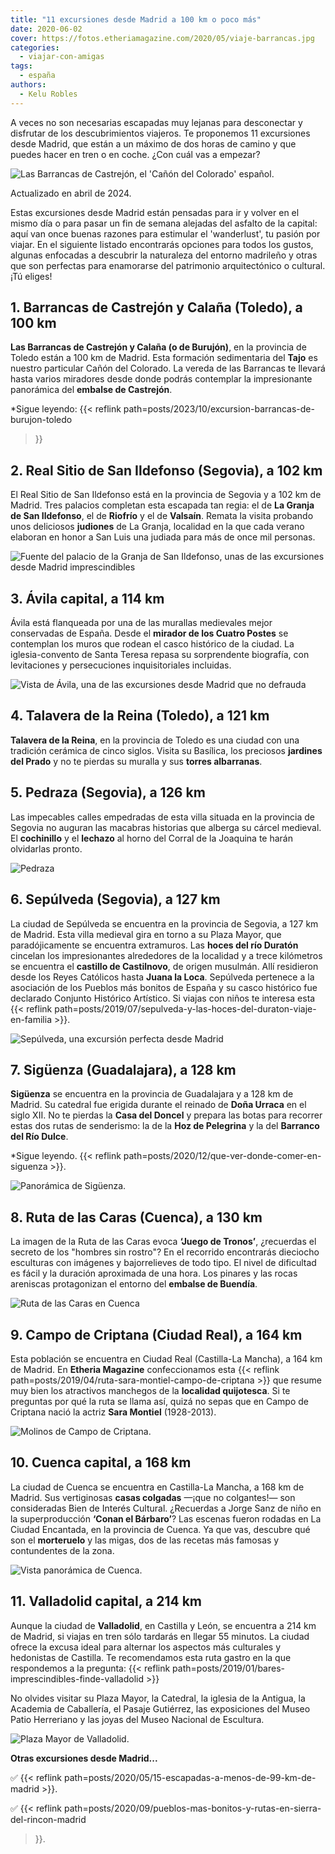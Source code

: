 ```yaml
---
title: "11 excursiones desde Madrid a 100 km o poco más"
date: 2020-06-02
cover: https://fotos.etheriamagazine.com/2020/05/viaje-barrancas.jpg
categories: 
  - viajar-con-amigas
tags: 
  - españa
authors: 
  - Kelu Robles
---
```


A veces no son necesarias escapadas muy lejanas para desconectar y disfrutar de los 
descubrimientos viajeros. Te proponemos 11 excursiones desde Madrid, que están a un 
máximo de dos horas de camino y que puedes hacer en tren o en coche. ¿Con cuál vas a 
empezar? 

![Las Barrancas de Castrejón, el 'Cañón del Colorado' español.](https://fotos.etheriamagazine.com/2020/05/viaje-barrancas.jpg "Las Barrancas de Castrejón, el 'Cañón del Colorado' español. © Javier Álamo")

Actualizado en abril de 2024. 

Estas excursiones desde Madrid están pensadas para ir y volver en el mismo día o para 
pasar un fin de semana alejadas del asfalto de la capital: aquí van once buenas razones 
para estimular el 'wanderlust', tu pasión por viajar. En el siguiente listado 
encontrarás opciones para todos los gustos, algunas enfocadas a descubrir la naturaleza 
del entorno madrileño y otras que son perfectas para enamorarse del patrimonio 
arquitectónico o cultural. ¡Tú eliges! 

## 1\. Barrancas de Castrejón y Calaña (Toledo), a 100 km

**Las Barrancas de Castrejón y Calaña (o de Burujón)**, en la provincia de Toledo están 
a 100 km de Madrid. Esta formación sedimentaria del **Tajo** es nuestro particular Cañón 
del Colorado. La vereda de las Barrancas te llevará hasta varios miradores desde donde 
podrás contemplar la impresionante panorámica del **embalse de Castrejón**. 

\*Sigue leyendo: {{< reflink path=posts/2023/10/excursion-barrancas-de-burujon-toledo 
>}} 

## 2\. Real Sitio de San Ildefonso (Segovia), a 102 km

El Real Sitio de San Ildefonso está en la provincia de Segovia y a 102 km de Madrid. 
Tres palacios completan esta escapada tan regia: el de **La Granja de San Ildefonso**, 
el de **Riofrío** y el de **Valsaín**. Remata la visita probando unos deliciosos 
**judiones** de La Granja, localidad en la que cada verano elaboran en honor a San Luis 
una judiada para más de once mil personas. 

![Fuente del palacio de la Granja de San Ildefonso, unas de las excursiones desde Madrid imprescindibles](https://fotos.etheriamagazine.com/2020/05/granja-san-ildefonso-segovia.jpg "Fuente del palacio de la Granja de San Ildefonso. © BarbeeAnne")

## 3\. Ávila capital, a 114 km

Ávila está flanqueada por una de las murallas medievales mejor conservadas de España. 
Desde el **mirador de los Cuatro Postes** se contemplan los muros que rodean el casco 
histórico de la ciudad. La iglesia-convento de Santa Teresa repasa su sorprendente 
biografía, con levitaciones y persecuciones inquisitoriales incluidas. 

![Vista de Ávila, una de las excursiones desde Madrid que no defrauda](https://fotos.etheriamagazine.com/2020/05/viaje-avila.jpg "Ávila. © Alex Olzheim")

## 4\. Talavera de la Reina (Toledo), a 121 km

**Talavera de la Reina**, en la provincia de Toledo es una ciudad con una tradición 
cerámica de cinco siglos. Visita su Basílica, los preciosos **jardines del Prado** y no 
te pierdas su muralla y sus **torres albarranas**. 

## 5\. Pedraza (Segovia), a 126 km

Las impecables calles empedradas de esta villa situada en la provincia de Segovia no 
auguran las macabras historias que alberga su cárcel medieval. El **cochinillo** y el 
**lechazo** al horno del Corral de la Joaquina te harán olvidarlas pronto. 

![Pedraza](https://fotos.etheriamagazine.com/2020/05/viaje-segovia-pedraza.jpg "Pedraza. © Kelu Robles")

## 6\. Sepúlveda (Segovia), a 127 km

La ciudad de Sepúlveda se encuentra en la provincia de Segovia, a 127 km de Madrid. Esta 
villa medieval gira en torno a su Plaza Mayor, que paradójicamente se encuentra 
extramuros. Las **hoces del río Duratón** cincelan los impresionantes alrededores de la 
localidad y a trece kilómetros se encuentra el **castillo de Castilnovo**, de origen 
musulmán. Allí residieron desde los Reyes Católicos hasta **Juana la Loca**. Sepúlveda 
pertenece a la asociación de los Pueblos más bonitos de España y su casco histórico fue 
declarado Conjunto Histórico Artístico. Si viajas con niños te interesa esta {{< reflink 
path=posts/2019/07/sepulveda-y-las-hoces-del-duraton-viaje-en-familia >}}. 

![Sepúlveda, una excursión perfecta desde Madrid](https://fotos.etheriamagazine.com/2020/05/viaje-segovia-sepulveda.jpg "Sepúlveda. © Kelu Robles")

## 7\. Sigüenza (Guadalajara), a 128 km

**Sigüenza** se encuentra en la provincia de Guadalajara y a 128 km de Madrid. Su 
catedral fue erigida durante el reinado de **Doña Urraca** en el siglo XII. No te 
pierdas la **Casa del Doncel** y prepara las botas para recorrer estas dos rutas de 
senderismo: la de la **Hoz de Pelegrina** y la del **Barranco del Río Dulce**. 

\*Sigue leyendo. {{< reflink path=posts/2020/12/que-ver-donde-comer-en-siguenza >}}. 

![Panorámica de Sigüenza.](https://fotos.etheriamagazine.com/2023/11/siguenza-castilla-la-mancha.jpg "Panorámica de Sigüenza.")

## 8\. Ruta de las Caras (Cuenca), a 130 km

La imagen de la Ruta de las Caras evoca **‘Juego de Tronos’**, ¿recuerdas el secreto de 
los "hombres sin rostro"? En el recorrido encontrarás dieciocho esculturas con imágenes 
y bajorrelieves de todo tipo. El nivel de dificultad es fácil y la duración aproximada 
de una hora. Los pinares y las rocas areniscas protagonizan el entorno del **embalse de 
Buendía**. 

![Ruta de las Caras en Cuenca](https://fotos.etheriamagazine.com/2020/05/viaje-ruta-caras.jpg "Ruta de las Caras en Cuenca. © Diego Delso")

## 9\. Campo de Criptana (Ciudad Real), a 164 km

Esta población se encuentra en Ciudad Real (Castilla-La Mancha), a 164 km de Madrid. En 
**Etheria Magazine** confeccionamos esta {{< reflink 
path=posts/2019/04/ruta-sara-montiel-campo-de-criptana >}} que resume muy bien los 
atractivos manchegos de la **localidad quijotesca**. Si te preguntas por qué la ruta se 
llama así, quizá no sepas que en Campo de Criptana nació la actriz **Sara Montiel** 
(1928-2013). 

![Molinos de Campo de Criptana.](https://fotos.etheriamagazine.com/2020/05/viaje-campo-criptana.jpg "Molinos de Campo de Criptana. © Kelu Robles")

## 10\. Cuenca capital, a 168 km

La ciudad de Cuenca se encuentra en Castilla-La Mancha, a 168 km de Madrid. Sus 
vertiginosas **casas colgadas** —¡que no colgantes!— son consideradas Bien de Interés 
Cultural. ¿Recuerdas a Jorge Sanz de niño en la superproducción **‘Conan el Bárbaro’**? 
Las escenas fueron rodadas en La Ciudad Encantada, en la provincia de Cuenca. Ya que 
vas, descubre qué son el **morteruelo** y las migas, dos de las recetas más famosas y 
contundentes de la zona. 

![Vista panorámica de Cuenca.](https://fotos.etheriamagazine.com/2020/05/escapada-cuenca.jpg "Vista panorámica de Cuenca. © Eduardo Casajús Gorostiaga/ Unsplash")

## 11\. Valladolid capital, a 214 km

Aunque la ciudad de **Valladolid**, en Castilla y León, se encuentra a 214 km de Madrid, 
si viajas en tren sólo tardarás en llegar 55 minutos. La ciudad ofrece la excusa ideal 
para alternar los aspectos más culturales y hedonistas de Castilla. Te recomendamos esta 
ruta gastro en la que respondemos a la pregunta: {{< reflink 
path=posts/2019/01/bares-imprescindibles-finde-valladolid >}} 

No olvides visitar su Plaza Mayor, la Catedral, la iglesia de la Antigua, la Academia de 
Caballería, el Pasaje Gutiérrez, las exposiciones del Museo Patio Herreriano y las joyas 
del Museo Nacional de Escultura. 

![Plaza Mayor de Valladolid.](https://fotos.etheriamagazine.com/2020/05/viaje-valladolid.jpg "Plaza Mayor de Valladolid. © Kelu Robles")

**Otras excursiones desde Madrid...** 

✅ {{< reflink path=posts/2020/05/15-escapadas-a-menos-de-99-km-de-madrid >}}. 

✅ {{< reflink path=posts/2020/09/pueblos-mas-bonitos-y-rutas-en-sierra-del-rincon-madrid 
>}}.
